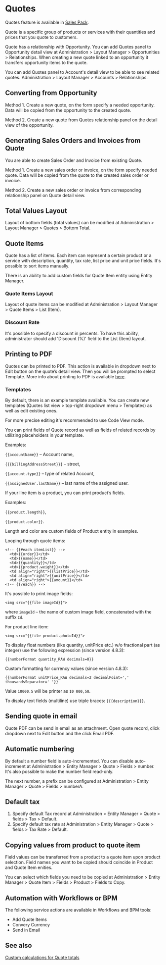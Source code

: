 # Quotes

Quotes feature is available in [Sales Pack](https://www.espocrm.com/extensions/sales-pack/).

Quote is a specific group of products or services with their quantities and prices that you quote to customers.

Quote has a relationship with Opportunity. You can add Quotes panel to Opportunity detail view at Administration > Layout Manager > Opportunities > Relationships. When creating a new quote linked to an opportunity it transfers opportunity items to the quote.

You can add Quotes panel to Account's detail view to be able to see related quotes. Administration > Layout Manager > Accounts > Relationships.

## Converting from Opportunity

Method 1. Create a new quote, on the form specify a needed opportunity. Data will be copied from the opportunity to the created quote.

Method 2. Create a new quote from Quotes relationship panel on the detail view of the opportunity.

## Generating Sales Orders and Invoices from Quote

You are able to create Sales Order and Invoice from existing Quote.

Method 1. Create a new sales order or invoice, on the form specify needed quote. Data will be copied from the quote to the created sales order or invoice.

Method 2. Create a new sales order or invoice from corresponding relationship panel on Quote detail view.

## Total Values Layout

Layout of bottom fields (total values) can be modified at Administration > Layout Manager > Quotes > Bottom Total.

## Quote Items

Quote has a list of items. Each item can represent a certain product or a service with description, quantity, tax rate, list price and unit price fields. It's possible to sort items manually.

There is an ability to add custom fields for Quote Item entity using Entity Manager.

### Quote Items Layout

Layout of quote items can be modified at Administration > Layout Manager > Quote Items > List (Item).

### Discount Rate

It's possible to specify a discount in percents. To have this ability, administrator should add 'Discount (%)' field to the List (Item) layout.

## Printing to PDF

Quotes can be printed to PDF. This action is available in dropdown next to Edit button on the quote’s detail view. Then you will be prompted to select Template. More info about printing to PDF is available [here](printing-to-pdf.md).

### Templates

By default, there is an example template available. You can create new templates (Quotes list view > top-right dropdown menu > Templates) as well as edit existing ones.

For more precise editing it's recommended to use Code View mode.

You can print fields of Quote record as well as fields of related records by utilizing placeholders in your template.

Examples:

`{{accountName}}` – Account name,

`{{{billingAddressStreet}}}` – street,

`{{account.type}}` – type of related Account,

`{{assignedUser.lastName}}` – last name of the assigned user.

If your line item is a product, you can print product’s fields. 

Examples:

`{{product.length}}`, 

`{{product.color}}`.

Length and color are custom fields of Product entity in examples.

Looping through quote items:

```
<!-- {{#each itemList}} -->
  <td>{{order}}</td>
  <td>{{name}}</td>
  <td>{{quantity}}</td>
  <td>{{product.weight}}</td>
  <td align="right">{{listPrice}}</td>
  <td align="right">{{unitPrice}}</td>
  <td align="right">{{amount}}</td>
<!-- {{/each}} -->
```

It's possible to print image fields: 

```
<img src="{{file imageId}}">
```
where `imageId` – the name of custom image field, concatenated with the suffix `Id`.

For product line item:
```
<img src="{{file product.photoId}}">
```

To display float numbers (like quantity, unitPrice etc.) w/o fractional part (as integer) use the following expression (since version 4.8.3):
```
{{numberFormat quantity_RAW decimals=0}}
```

Custom formatting for currency values (since version 4.8.3):
```
{{numberFormat unitPrice_RAW decimals=2 decimalPoint=',' thousandsSeparator=' '}}
```
Value `10000.5` will be printer as `10 000,50`. 

To display text fields (multiline) use triple braces: `{{{description}}}`.

## Sending quote in email

Quote PDF can be send in email as an attachment. Open quote record, click dropdown next to Edit button and the click Email PDF.

## Automatic numbering

By default a number field is auto-incremented. You can disable auto-increment at Administration > Entity Manager > Quote > Fields > number. It's also possible to make the number field read-only.

The next number, a prefix can be configured at Administration > Entity Manager > Quote > Fields > numberA.

## Default tax

1. Specify default Tax record at Administration > Entity Manager > Quote > fields > Tax > Default.
2. Specify default tax rate at Administration > Entity Manager > Quote > fields > Tax Rate > Default.

## Copying values from product to quote item

Field values can be transferred from a product to a quote item upon product selection. Field names you want to be copied should coincide in Product and Quote Item enities.

You can select which fields you need to be copied at Administration > Entity Manager > Quote Item > Fields > Product > Fields to Copy.

## Automation with Workflows or BPM

The following service actions are available in Workflows and BPM tools:

* Add Quote Items
* Convery Currency
* Send in Email

## See also

[Custom calculations for Quote totals](../development/quote-custom-calculations.md)
